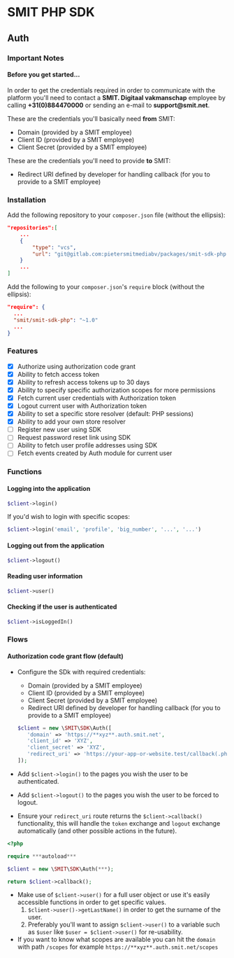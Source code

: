 # SMIT PHP SDK

## Auth

### Important Notes

#### Before you get started...
In order to get the credentials required in order to communicate with the platform you'll need to
contact a __SMIT. Digitaal vakmanschap__ employee by calling __+31(0)884470000__ or sending an e-mail to __support@smit.net__.

These are the credentials you'll basically need __from__ SMIT:
- Domain (provided by a SMIT employee)
- Client ID (provided by a SMIT employee)
- Client Secret  (provided by a SMIT employee)

These are the credentials you'll need to provide __to__ SMIT:
- Redirect URI defined by developer for handling callback (for you to provide to a SMIT employee)

### Installation

Add the following repository to your `composer.json` file (without the ellipsis):

```json
"repositories":[
    ...
    {
        "type": "vcs",
        "url": "git@gitlab.com:pietersmitmediabv/packages/smit-sdk-php.git"
    }
    ...
]
```

Add the following to your `composer.json`'s `require` block (without the ellipsis):

```json
"require": {
  ...
  "smit/smit-sdk-php": "~1.0"
  ...
}
```

### Features

- [x] Authorize using authorization code grant
- [x] Ability to fetch access token
- [x] Ability to refresh access tokens up to 30 days
- [x] Ability to specify specific authorization scopes for more permissions
- [x] Fetch current user credentials with Authorization token
- [x] Logout current user with Authorization token
- [x] Ability to set a specific store resolver (default: PHP sessions)
- [x] Ability to add your own store resolver
- [ ] Register new user using SDK
- [ ] Request password reset link using SDK
- [ ] Ability to fetch user profile addresses using SDK
- [ ] Fetch events created by Auth module for current user

### Functions

#### Logging into the application

```php
$client->login()
```

If you'd wish to login with specific scopes:

```php
$client->login('email', 'profile', 'big_number', '...', '...')
```

#### Logging out from the application

```php
$client->logout()
```

#### Reading user information

```php
$client->user()
```

#### Checking if the user is authenticated

```php
$client->isLoggedIn()
```

### Flows

#### Authorization code grant flow (default)

- Configure the SDk with required credentials:
    - Domain (provided by a SMIT employee)
    - Client ID (provided by a SMIT employee)
    - Client Secret  (provided by a SMIT employee)
    - Redirect URI defined by developer for handling callback (for you to provide to a SMIT employee)
    
    ```php
    $client = new \SMIT\SDK\Auth([
       'domain' => 'https://**xyz**.auth.smit.net', 
       'client_id' => 'XYZ', 
       'client_secret' => 'XYZ', 
       'redirect_uri' => 'https://your-app-or-website.test/callback(.php)',
   ]);
   ``` 
- Add `$client->login()` to the pages you wish the user to be authenticated.
- Add `$client->logout()` to the pages you wish the user to be forced to logout.
- Ensure your `redirect_uri` route returns the `$client->callback()` functionality,
this will handle the `token` exchange and `logout` exchange automatically (and other possible actions in the future). 
```php
<?php

require ***autoload***

$client = new \SMIT\SDK\Auth(***);

return $client->callback();
``` 

- Make use of `$client->user()` for a full user object or use it's easily accessible functions in order to get specific values.
    1. `$client->user()->getLastName()` in order to get the surname of the user.
    2. Preferably you'll want to assign `$client->user()` to a variable such as `$user` like `$user = $client->user()` for re-usability.
- If you want to know what scopes are available you can hit the `domain` with path `/scopes` for example `https://**xyz**.auth.smit.net/scopes` 
